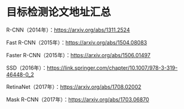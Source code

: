 

# 目标检测论文地址汇总



R-CNN（2014年）：https://arxiv.org/abs/1311.2524

Fast R-CNN（2015年）：https://arxiv.org/abs/1504.08083

Faster R-CNN（2015年）：https://arxiv.org/abs/1506.01497

SSD（2016年）：https://link.springer.com/chapter/10.1007/978-3-319-46448-0_2

RetinaNet（2017年）：https://arxiv.org/abs/1708.02002

Mask R-CNN（2017年）：https://arxiv.org/abs/1703.06870









